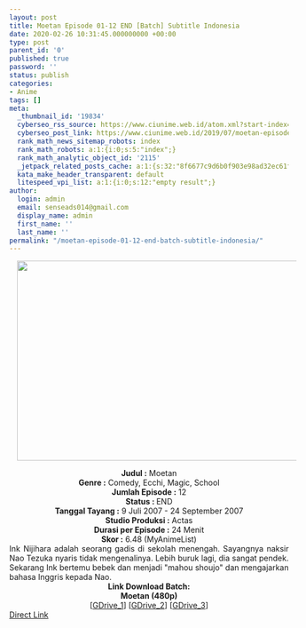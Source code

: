 ```yaml
---
layout: post
title: Moetan Episode 01-12 END [Batch] Subtitle Indonesia
date: 2020-02-26 10:31:45.000000000 +00:00
type: post
parent_id: '0'
published: true
password: ''
status: publish
categories:
- Anime
tags: []
meta:
  _thumbnail_id: '19834'
  cyberseo_rss_source: https://www.ciunime.web.id/atom.xml?start-index=1201&max-results=150
  cyberseo_post_link: https://www.ciunime.web.id/2019/07/moetan-episode-01-12-end-batch-subtitle.html
  rank_math_news_sitemap_robots: index
  rank_math_robots: a:1:{i:0;s:5:"index";}
  rank_math_analytic_object_id: '2115'
  _jetpack_related_posts_cache: a:1:{s:32:"8f6677c9d6b0f903e98ad32ec61f8deb";a:2:{s:7:"expires";i:1642667422;s:7:"payload";a:0:{}}}
  kata_make_header_transparent: default
  litespeed_vpi_list: a:1:{i:0;s:12:"empty result";}
author:
  login: admin
  email: senseads014@gmail.com
  display_name: admin
  first_name: ''
  last_name: ''
permalink: "/moetan-episode-01-12-end-batch-subtitle-indonesia/"
---
```

<div class="separator" style="clear: both; text-align: center;"><a href="https://1.bp.blogspot.com/-8eQzmBxuHMs/XScqU-7_YyI/AAAAAAAAbe0/AOBD3-aMKQIa_5AjVwDXW4SsTz9bgxygwCLcBGAs/s1600/Moetan.jpeg" imageanchor="1" style="margin-left: 1em; margin-right: 1em;"><img border="0" data-original-height="720" data-original-width="1280" height="360" src="{{ site.baseurl }}/assets/2020/02/Moetan.jpeg" width="640" /></a></div>
<p>
<div style="text-align: center;"><b>Judul</b><b><b> </b>:</b> Moetan</div>
<div style="text-align: center;"><b><b>Genre :</b></b> Comedy, Ecchi, Magic, School</div>
<div style="text-align: center;"><b>Jumlah Episode :</b> 12<br /><b>Status :&nbsp;</b>END<br /><b>Tanggal Tayang :</b> 9 Juli 2007 - 24 September 2007<br /><b>Studio Produksi :</b> Actas<br /><b>Durasi per Episode :</b> 24 Menit</div>
<div style="text-align: center;"><b>Skor :</b> 6.48 (MyAnimeList)</div>
<div style="text-align: center;"></div>
<div style="text-align: justify;">Ink Nijihara adalah seorang gadis di sekolah menengah. Sayangnya naksir Nao Tezuka nyaris tidak mengenalinya. Lebih buruk lagi, dia sangat pendek. Sekarang Ink bertemu bebek dan menjadi "mahou shoujo" dan mengajarkan bahasa Inggris kepada Nao.</div>
<div style="text-align: justify;"></div>
<div style="text-align: justify;"></div>
<div style="text-align: center;"><b>Link Download Batch:</b></div>
<div style="text-align: center;"><b>Moetan (480p)</b></div>
<div style="text-align: center;">[<a href="https://drive.google.com/uc?id=1t9N46X0YBxP3zl78BsUH-HRPqG66AOqM" target="_blank" rel="noopener">GDrive_1</a>] [<a href="https://drive.google.com/uc?id=11lUokLH7vBxONHDdu2jni4-GaoZ1i0Kd" target="_blank" rel="noopener">GDrive_2</a>] [<a href="https://drive.google.com/uc?id=1D2WAuQV-e3uAxI3dfET5KVoI3PElZWTb" target="_blank" rel="noopener">GDrive_3</a>]</div>
<link rel="stylesheet" href="https://cdnjs.cloudflare.com/ajax/libs/font-awesome/4.7.0/css/font-awesome.min.css" />
<div class="divbtn"> <a href="https://handymansurrender.com/fihup8buzv?key=94550f7ce39444073321dde3b8782f97" class="btn"><i class="fa fa-download"></i> Direct Link</a> </div>
